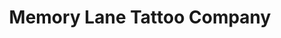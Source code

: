 ---
title: "Memory Lane Tattoo Company"
url: /bradenton/memory-lane-tattoo-company/
shop: Tattoo
---